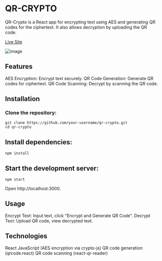 # QR-CRYPTO

QR-Crypto is a React app for encrypting text using AES and generating QR codes for the ciphertext. It also allows decryption by uploading the QR code.

[Live Site](https://qr-crypto.web.app/)

![image](https://github.com/Madhav005/QR-crypt/assets/110885274/f7cefcea-a1a4-47ef-8378-c8639f535b70)

## Features
AES Encryption: Encrypt text securely.
QR Code Generation: Generate QR codes for ciphertext.
QR Code Scanning: Decrypt by scanning the QR code.

## Installation

### Clone the repository:

```
git clone https://github.com/your-username/qr-crypto.git
cd qr-crypto
```

## Install dependencies:

```
npm install
```

## Start the development server:
```
npm start
```

Open http://localhost:3000.

## Usage

Encrypt Text: Input text, click "Encrypt and Generate QR Code".
Decrypt Text: Upload QR code, view decrypted text.

## Technologies

React
JavaScript (AES encryption via crypto-js)
QR code generation (qrcode.react)
QR code scanning (react-qr-reader)
